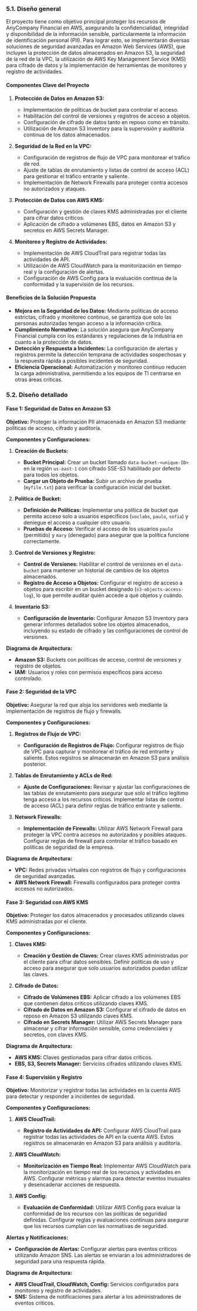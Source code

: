 ### 5.1. Diseño general

El proyecto tiene como objetivo principal proteger los recursos de AnyCompany Financial en AWS, asegurando la confidencialidad, integridad y disponibilidad de la información sensible, particularmente la información de identificación personal (PII). Para lograr esto, se implementarán diversas soluciones de seguridad avanzadas en Amazon Web Services (AWS), que incluyen la protección de datos almacenados en Amazon S3, la seguridad de la red de la VPC, la utilización de AWS Key Management Service (KMS) para cifrado de datos y la implementación de herramientas de monitoreo y registro de actividades.

#### Componentes Clave del Proyecto

1.  **Protección de Datos en Amazon S3:**

    -   Implementación de políticas de bucket para controlar el acceso.
    -   Habilitación del control de versiones y registros de acceso a objetos.
    -   Configuración de cifrado de datos tanto en reposo como en tránsito.
    -   Utilización de Amazon S3 Inventory para la supervisión y auditoría continua de los datos almacenados.
2.  **Seguridad de la Red en la VPC:**

    -   Configuración de registros de flujo de VPC para monitorear el tráfico de red.
    -   Ajuste de tablas de enrutamiento y listas de control de acceso (ACL) para gestionar el tráfico entrante y saliente.
    -   Implementación de Network Firewalls para proteger contra accesos no autorizados y ataques.
3.  **Protección de Datos con AWS KMS:**

    -   Configuración y gestión de claves KMS administradas por el cliente para cifrar datos críticos.
    -   Aplicación de cifrado a volúmenes EBS, datos en Amazon S3 y secretos en AWS Secrets Manager.
4.  **Monitoreo y Registro de Actividades:**

    -   Implementación de AWS CloudTrail para registrar todas las actividades de API.
    -   Utilización de AWS CloudWatch para la monitorización en tiempo real y la configuración de alertas.
    -   Configuración de AWS Config para la evaluación continua de la conformidad y la supervisión de los recursos.

#### Beneficios de la Solución Propuesta

-   **Mejora en la Seguridad de los Datos:** Mediante políticas de acceso estrictas, cifrado y monitoreo continuo, se garantiza que solo las personas autorizadas tengan acceso a la información crítica.
-   **Cumplimiento Normativo:** La solución asegura que AnyCompany Financial cumpla con los estándares y regulaciones de la industria en cuanto a la protección de datos.
-   **Detección y Respuesta a Incidentes:** La configuración de alertas y registros permite la detección temprana de actividades sospechosas y la respuesta rápida a posibles incidentes de seguridad.
-   **Eficiencia Operacional:** Automatización y monitoreo continuo reducen la carga administrativa, permitiendo a los equipos de TI centrarse en otras áreas críticas.
### 5.2. Diseño detallado
#### Fase 1: Seguridad de Datos en Amazon S3

**Objetivo:** Proteger la información PII almacenada en Amazon S3 mediante políticas de acceso, cifrado y auditoría.

**Componentes y Configuraciones:**

1.  **Creación de Buckets:**

    -   **Bucket Principal:** Crear un bucket llamado `data-bucket-<unique-ID>` en la región `us-east-1` con cifrado SSE-S3 habilitado por defecto para todos los objetos.
    -   **Cargar un Objeto de Prueba:** Subir un archivo de prueba (`myfile.txt`) para verificar la configuración inicial del bucket.
2.  **Política de Bucket:**

    -   **Definición de Políticas:** Implementar una política de bucket que permita acceso solo a usuarios específicos (`voclabs`, `paulo`, `sofia`) y deniegue el acceso a cualquier otro usuario.
    -   **Pruebas de Acceso:** Verificar el acceso de los usuarios `paulo` (permitido) y `mary` (denegado) para asegurar que la política funcione correctamente.
3.  **Control de Versiones y Registro:**

    -   **Control de Versiones:** Habilitar el control de versiones en el `data-bucket` para mantener un historial de cambios de los objetos almacenados.
    -   **Registro de Acceso a Objetos:** Configurar el registro de acceso a objetos para escribir en un bucket designado (`s3-objects-access-log`), lo que permite auditar quién accede a qué objetos y cuándo.
4.  **Inventario S3:**

    -   **Configuración de Inventario:** Configurar Amazon S3 Inventory para generar informes detallados sobre los objetos almacenados, incluyendo su estado de cifrado y las configuraciones de control de versiones.

**Diagrama de Arquitectura:**

-   **Amazon S3:** Buckets con políticas de acceso, control de versiones y registro de objetos.
-   **IAM:** Usuarios y roles con permisos específicos para acceso controlado.

#### Fase 2: Seguridad de la VPC

**Objetivo:** Asegurar la red que aloja los servidores web mediante la implementación de registros de flujo y firewalls.

**Componentes y Configuraciones:**

1.  **Registros de Flujo de VPC:**

    -   **Configuración de Registros de Flujo:** Configurar registros de flujo de VPC para capturar y monitorear el tráfico de red entrante y saliente. Estos registros se almacenarán en Amazon S3 para análisis posterior.
2.  **Tablas de Enrutamiento y ACLs de Red:**

    -   **Ajuste de Configuraciones:** Revisar y ajustar las configuraciones de las tablas de enrutamiento para asegurar que solo el tráfico legítimo tenga acceso a los recursos críticos. Implementar listas de control de acceso (ACL) para definir reglas de tráfico entrante y saliente.
3.  **Network Firewalls:**

    -   **Implementación de Firewalls:** Utilizar AWS Network Firewall para proteger la VPC contra accesos no autorizados y posibles ataques. Configurar reglas de firewall para controlar el tráfico basado en políticas de seguridad de la empresa.

**Diagrama de Arquitectura:**

-   **VPC:** Redes privadas virtuales con registros de flujo y configuraciones de seguridad avanzadas.
-   **AWS Network Firewall:** Firewalls configurados para proteger contra accesos no autorizados.

#### Fase 3: Seguridad con AWS KMS

**Objetivo:** Proteger los datos almacenados y procesados utilizando claves KMS administradas por el cliente.

**Componentes y Configuraciones:**

1.  **Claves KMS:**

    -   **Creación y Gestión de Claves:** Crear claves KMS administradas por el cliente para cifrar datos sensibles. Definir políticas de uso y acceso para asegurar que solo usuarios autorizados puedan utilizar las claves.
2.  **Cifrado de Datos:**

    -   **Cifrado de Volúmenes EBS:** Aplicar cifrado a los volúmenes EBS que contienen datos críticos utilizando claves KMS.
    -   **Cifrado de Datos en Amazon S3:** Configurar el cifrado de datos en reposo en Amazon S3 utilizando claves KMS.
    -   **Cifrado en Secrets Manager:** Utilizar AWS Secrets Manager para almacenar y cifrar información sensible, como credenciales y secretos, con claves KMS.

**Diagrama de Arquitectura:**

-   **AWS KMS:** Claves gestionadas para cifrar datos críticos.
-   **EBS, S3, Secrets Manager:** Servicios cifrados utilizando claves KMS.

#### Fase 4: Supervisión y Registro

**Objetivo:** Monitorizar y registrar todas las actividades en la cuenta AWS para detectar y responder a incidentes de seguridad.

**Componentes y Configuraciones:**

1.  **AWS CloudTrail:**

    -   **Registro de Actividades de API:** Configurar AWS CloudTrail para registrar todas las actividades de API en la cuenta AWS. Estos registros se almacenarán en Amazon S3 para análisis y auditoría.
2.  **AWS CloudWatch:**

    -   **Monitorización en Tiempo Real:** Implementar AWS CloudWatch para la monitorización en tiempo real de los recursos y actividades en AWS. Configurar métricas y alarmas para detectar eventos inusuales y desencadenar acciones de respuesta.
3.  **AWS Config:**

    -   **Evaluación de Conformidad:** Utilizar AWS Config para evaluar la conformidad de los recursos con las políticas de seguridad definidas. Configurar reglas y evaluaciones continuas para asegurar que los recursos cumplan con las normativas de seguridad.

**Alertas y Notificaciones:**

-   **Configuración de Alertas:** Configurar alertas para eventos críticos utilizando Amazon SNS. Las alertas se enviarán a los administradores de seguridad para una respuesta rápida.

**Diagrama de Arquitectura:**

-   **AWS CloudTrail, CloudWatch, Config:** Servicios configurados para monitoreo y registro de actividades.
-   **SNS:** Sistema de notificaciones para alertar a los administradores de eventos críticos.